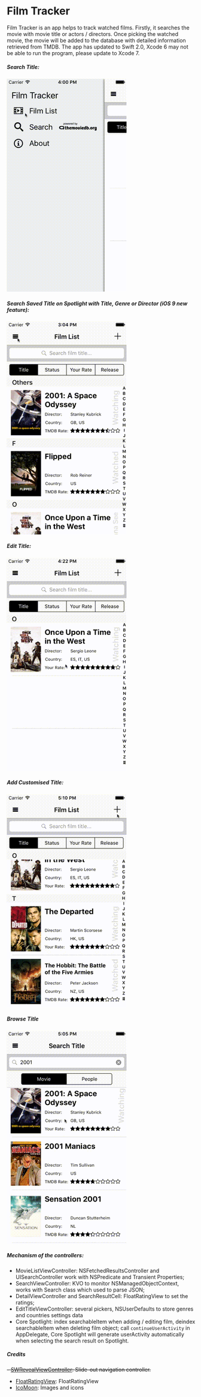# Film Tracker

Film Tracker is an app helps to track watched films.
Firstly, it searches the movie with movie title or actors / directors. Once picking the watched movie, the movie will be added to the database with detailed information retrieved from TMDB. The app has updated to Swift 2.0, Xcode 6 may not be able to run the program, please update to Xcode 7. 

##### Search Title:
<img src="./Screenshots/SearchTitle.gif" width="320" height="568"/>

##### Search Saved Title on Spotlight with Title, Genre or Director (iOS 9 new feature):
<img src="./Screenshots/CoreSpotlight.gif" width="320" height="568"/>

##### Edit Title:
<img src="./Screenshots/EditTitle.gif" width="320" height="568"/>

##### Add Customised Title:
<img src="./Screenshots/AddCustomisedTitle.gif" width="320" height="568"/>

##### Browse Title
<img src="./Screenshots/BrowseTitle.gif" width="320" height="568"/>

##### Mechanism of the controllers:
- MovieListViewController: NSFetchedResultsController and UISearchController work with NSPredicate and Transient Properties;
- SearchViewController: KVO to monitor NSManagedObjectContext, works with Search class which used to parse JSON;
- DetailViewController and SearchResultCell: FloatRatingView to set the ratings;
- EditTitleViewController: several pickers, NSUserDefaults to store genres and countries settings data
- Core Spotlight: index searchableItem when adding / editing film, deindex searchableItem when deleting film object; call `continueUserActivity` in AppDelegate, Core Spotlight will generate userActivity automatically when selecting the search result on Spotlight.

##### Credits
~~- [SWRevealViewController](https://github.com/John-Lluch/SWRevealViewController): Slide-out navigation controller.~~
- [FloatRatingView](https://github.com/strekfus/FloatRatingView): FloatRatingView
- [IcoMoon](https://github.com/Keyamoon/IcoMoon-Free): Images and icons
